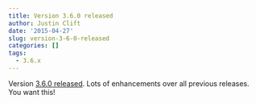 ```yaml
---
title: Version 3.6.0 released
author: Justin Clift
date: '2015-04-27'
slug: version-3-6-0-released
categories: []
tags:
  - 3.6.x
---
```

Version [3.6.0 released](https://github.com/sqlitebrowser/sqlitebrowser/releases/tag/v3.6.0). Lots of enhancements over all previous releases. You want this!